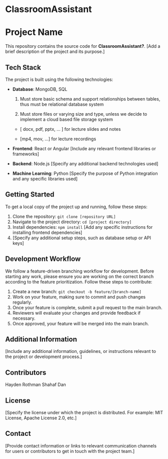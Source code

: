 # ClassroomAssistant

# Project Name

This repository contains the source code for **ClassroomAssistant?**. [Add a brief description of the project and its purpose.]

## Tech Stack

The project is built using the following technologies:

- **Database**: MongoDB, SQL 

   1. Must store basic schema and support relationships between tables, thus must be relational database system

   2. Must store files or varying size and type, unless we decide to implement a cloud based file storage system 

    - [ docx, pdf, pptx, ... ] for lecture slides and notes

    - [mp4, mov, ...] for lecture recordings
  
- **Frontend**: React or Angular [Include any relevant frontend libraries or frameworks]
- **Backend**: Node.js [Specify any additional backend technologies used]
- **Machine Learning**: Python [Specify the purpose of Python integration and any specific libraries used]

## Getting Started

To get a local copy of the project up and running, follow these steps:

1. Clone the repository: `git clone [repository URL]`
2. Navigate to the project directory: `cd [project directory]`
3. Install dependencies: `npm install` [Add any specific instructions for installing frontend dependencies]
4. [Specify any additional setup steps, such as database setup or API keys]

## Development Workflow

We follow a feature-driven branching workflow for development. Before starting any work, please ensure you are working on the correct branch according to the feature prioritization. Follow these steps to contribute:

1. Create a new branch: `git checkout -b feature/[branch-name]`
2. Work on your feature, making sure to commit and push changes regularly.
3. Once your feature is complete, submit a pull request to the main branch.
4. Reviewers will evaluate your changes and provide feedback if necessary.
5. Once approved, your feature will be merged into the main branch.

## Additional Information

[Include any additional information, guidelines, or instructions relevant to the project or development process.]

## Contributors

Hayden Rothman
Shahaf Dan

## License

[Specify the license under which the project is distributed. For example: MIT License, Apache License 2.0, etc.]

## Contact

[Provide contact information or links to relevant communication channels for users or contributors to get in touch with the project team.]
